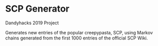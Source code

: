 # SCP Generator
Dandyhacks 2019 Project

Generates new entries of the popular creepypasta, SCP, using Markov chains generated from the first 1000 entries of the official SCP Wiki.
